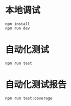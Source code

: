# 本地调试
```
npm install
npm run dev
```

# 自动化测试
```
npm run test
```

# 自动化测试报告
```
npm run test:coverage
```
